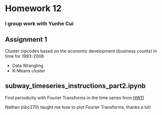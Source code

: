 # Homework 12

### I group work with Yunhe Cui

## Assignment 1

Cluster zipcodes based on the economic development (business counts) in time for 1993-2006

 - Data Wrangling 
 - K-Means cluster

## subway_timeseries_instructions_part2.ipynb
Find periodicity with Fourier Transforms in the time series from [HW11](https://github.com/fedhere/PUI2018_mh5172/tree/master/HW11_mh5172)

Nathan (nbc270) taught me how to plot Fourier Transforms, thanks a lot!



